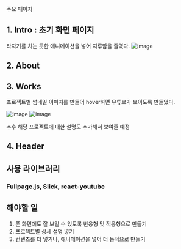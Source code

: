 주요 페이지
## 1. Intro : 초기 화면 페이지
타자기를 치는 듯한 애니메이션을 넣어 지루함을 줄였다.
![image](https://github.com/HSHyeon/hshyeon.github.io/assets/60344240/678c6dbc-49a5-42b0-a2d7-3fc7cf3c71d1)

## 2. About 

## 3. Works 
프로젝트별 썸네일 이미지를 만들어 hover하면 유튜브가 보이도록 만들었다.

![image](https://github.com/HSHyeon/hshyeon.github.io/assets/60344240/92d0d296-203e-4b96-9c02-065472ac08d4)
![image](https://github.com/HSHyeon/hshyeon.github.io/assets/60344240/521a9c35-eaa4-49ac-827b-f476d863debf)



추후 해당 프로젝트에 대한 설명도 추가해서 보여줄 예정

## 4. Header

## 사용 라이브러리
### Fullpage.js, Slick, react-youtube
 

## 해야할 일
1. 폰 화면에도 잘 보일 수 있도록 반응형 및 적응형으로 만들기
2. 프로젝트별 상세 설명 넣기
3. 컨텐츠를 더 넣거나, 애니메이션을 넣어 더 동적으로 만들기
